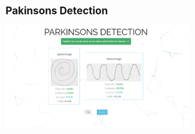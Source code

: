 # Pakinsons Detection
<img src="gitstatic/base_img.png" alt="Base Parkinson Example IMG" title="">

